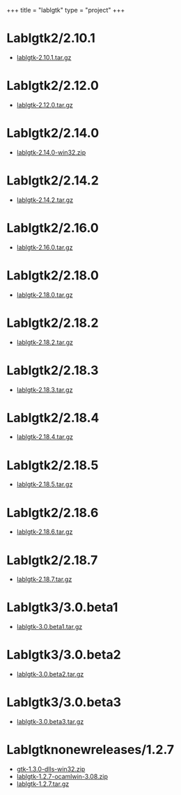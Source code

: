 +++
title = "lablgtk"
type = "project"
+++

# Lablgtk2/2.10.1
* [lablgtk-2.10.1.tar.gz](/lablgtk/Lablgtk2/2.10.1/lablgtk-2.10.1.tar.gz)

# Lablgtk2/2.12.0
* [lablgtk-2.12.0.tar.gz](/lablgtk/Lablgtk2/2.12.0/lablgtk-2.12.0.tar.gz)

# Lablgtk2/2.14.0
* [lablgtk-2.14.0-win32.zip](/lablgtk/Lablgtk2/2.14.0/lablgtk-2.14.0-win32.zip)

# Lablgtk2/2.14.2
* [lablgtk-2.14.2.tar.gz](/lablgtk/Lablgtk2/2.14.2/lablgtk-2.14.2.tar.gz)

# Lablgtk2/2.16.0
* [lablgtk-2.16.0.tar.gz](/lablgtk/Lablgtk2/2.16.0/lablgtk-2.16.0.tar.gz)

# Lablgtk2/2.18.0
* [lablgtk-2.18.0.tar.gz](/lablgtk/Lablgtk2/2.18.0/lablgtk-2.18.0.tar.gz)

# Lablgtk2/2.18.2
* [lablgtk-2.18.2.tar.gz](/lablgtk/Lablgtk2/2.18.2/lablgtk-2.18.2.tar.gz)

# Lablgtk2/2.18.3
* [lablgtk-2.18.3.tar.gz](/lablgtk/Lablgtk2/2.18.3/lablgtk-2.18.3.tar.gz)

# Lablgtk2/2.18.4
* [lablgtk-2.18.4.tar.gz](/lablgtk/Lablgtk2/2.18.4/lablgtk-2.18.4.tar.gz)

# Lablgtk2/2.18.5
* [lablgtk-2.18.5.tar.gz](/lablgtk/Lablgtk2/2.18.5/lablgtk-2.18.5.tar.gz)

# Lablgtk2/2.18.6
* [lablgtk-2.18.6.tar.gz](/lablgtk/Lablgtk2/2.18.6/lablgtk-2.18.6.tar.gz)

# Lablgtk2/2.18.7
* [lablgtk-2.18.7.tar.gz](/lablgtk/Lablgtk2/2.18.7/lablgtk-2.18.7.tar.gz)

# Lablgtk3/3.0.beta1
* [lablgtk-3.0.beta1.tar.gz](/lablgtk/Lablgtk3/3.0.beta1/lablgtk-3.0.beta1.tar.gz)

# Lablgtk3/3.0.beta2
* [lablgtk-3.0.beta2.tar.gz](/lablgtk/Lablgtk3/3.0.beta2/lablgtk-3.0.beta2.tar.gz)

# Lablgtk3/3.0.beta3
* [lablgtk-3.0.beta3.tar.gz](/lablgtk/Lablgtk3/3.0.beta3/lablgtk-3.0.beta3.tar.gz)

# Lablgtknonewreleases/1.2.7
* [gtk-1.3.0-dlls-win32.zip](/lablgtk/Lablgtknonewreleases/1.2.7/gtk-1.3.0-dlls-win32.zip)
* [lablgtk-1.2.7-ocamlwin-3.08.zip](/lablgtk/Lablgtknonewreleases/1.2.7/lablgtk-1.2.7-ocamlwin-3.08.zip)
* [lablgtk-1.2.7.tar.gz](/lablgtk/Lablgtknonewreleases/1.2.7/lablgtk-1.2.7.tar.gz)